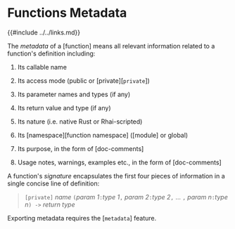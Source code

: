 Functions Metadata
==================

{{#include ../../links.md}}

The _metadata_ of a [function] means all relevant information related to a function's
definition including:

1. Its callable name

2. Its access mode (public or [private][`private`])

3. Its parameter names and types (if any)

4. Its return value and type (if any)

5. Its nature (i.e. native Rust or Rhai-scripted)

6. Its [namespace][function namespace] ([module] or global)

7. Its purpose, in the form of [doc-comments]

8. Usage notes, warnings, examples etc., in the form of [doc-comments]

A function's _signature_ encapsulates the first four pieces of information in a single concise line
of definition:

> `[private]` _name_ `(`_param 1_`:`_type 1_`,` _param 2_`:`_type 2_`,` ... `,` _param n_`:`_type n_`) ->` _return type_

Exporting metadata requires the [`metadata`] feature.
